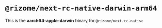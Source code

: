 # `@rizome/next-rc-native-darwin-arm64`

This is the **aarch64-apple-darwin** binary for `@rizome/next-rc-native`
